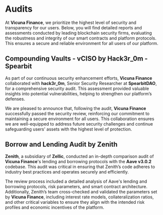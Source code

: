 # Audits

At **Vicuna Finance**, we prioritize the highest level of security and transparency for our users. Below, you will find detailed reports and assessments conducted by leading blockchain security firms, evaluating the robustness and integrity of our smart contracts and platform protocols. This ensures a secure and reliable environment for all users of our platform.

## Compounding Vaults - vCISO by Hack3r_0m - Spearbit

As part of our continuous security enhancement efforts, **Vicuna Finance** collaborated with **hack3r_0m**, Senior Security Researcher at **SpearbitDAO**, for a comprehensive security audit. This assessment provided valuable insights into potential vulnerabilities, helping to strengthen our platform’s defenses.

We are pleased to announce that, following the audit, **Vicuna Finance** successfully passed the security review, reinforcing our commitment to maintaining a secure environment for all users. This collaboration ensures we are well-equipped to address future security challenges and continue safeguarding users' assets with the highest level of protection.

## Borrow and Lending Audit by Zenith

**Zenith**, a subsidiary of **Zellic**, conducted an in-depth comparison audit of **Vicuna Finance**'s lending and borrowing protocols with the **Aave v3.0.2** codebase. This audit was critical in ensuring that Zenith’s code adheres to industry best practices and operates securely and efficiently.

The review process included a detailed analysis of Aave's lending and borrowing protocols, risk parameters, and smart contract architecture. Additionally, Zenith’s team cross-checked and validated the parameters set by **Vicuna Finance**, including interest rate models, collateralization ratios, and other critical variables to ensure they align with the intended risk profiles and economic incentives of the platform.
